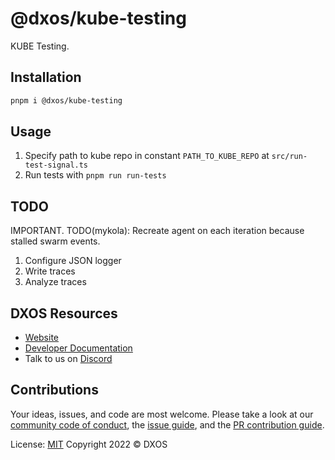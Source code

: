 # @dxos/kube-testing

KUBE Testing.

## Installation

```bash
pnpm i @dxos/kube-testing
```

## Usage

1. Specify path to kube repo in constant `PATH_TO_KUBE_REPO` at `src/run-test-signal.ts`
2. Run tests with `pnpm run run-tests`

## TODO

IMPORTANT. TODO(mykola): Recreate agent on each iteration because stalled swarm events.
1. Configure JSON logger
2. Write traces
3. Analyze traces

## DXOS Resources

- [Website](https://dxos.org)
- [Developer Documentation](https://docs.dxos.org)
- Talk to us on [Discord](https://discord.gg/eXVfryv3sW)

## Contributions

Your ideas, issues, and code are most welcome. Please take a look at our [community code of conduct](https://github.com/dxos/dxos/blob/main/CODE_OF_CONDUCT.md), the [issue guide](https://github.com/dxos/dxos/blob/main/CONTRIBUTING.md#submitting-issues), and the [PR contribution guide](https://github.com/dxos/dxos/blob/main/CONTRIBUTING.md#submitting-prs).

License: [MIT](./LICENSE) Copyright 2022 © DXOS
